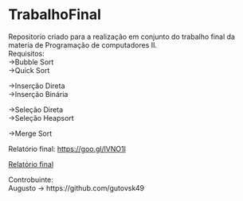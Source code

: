 # TrabalhoFinal
<p>
Repositorio criado para a realização em conjunto do trabalho final da materia de Programação de computadores II.<br/>
Requisitos:<br/>
->Bubble Sort  <br/>
->Quick Sort   <br/>

->Inserção Direta   <br/>
->Inserção Binária  <br/>

->Seleção Direta   <br/>
->Seleção Heapsort <br/>

->Merge Sort  <br/>

Relatório final: https://goo.gl/lVNO1l <br/>

<a href="https://goo.gl/lVNO1l">Relatório final</a> <br/>

</p>
<p>
Controbuinte: <br/> 
Augusto -> https://github.com/gutovsk49 <br/>
</p>
